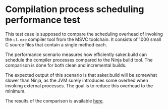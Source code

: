 # Compilation process scheduling performance test

This test case is supposed to compare the scheduling overhead of invoking the `cl.exe` compiler tool from the MSVC toolchain. It consists of 1000 small C source files that contain a single method each.

The performance scenario measures how efficiently saker.build can schedule the compiler processes compared to the Ninja build tool. The comparison is done for both clean and incremental builds.

The expected output of this scenario is that saker.build will be somewhat slower than Ninja, as the JVM surely introduces some overhed when invoking external processes. The goal is to reduce this overhead to the minimum.

The results of the comparison is available [here]((https://saker.build/saker.msvc/doc/performancecomparison.html#ninja)).